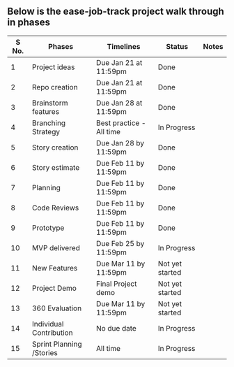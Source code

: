 ## Below is the ease-job-track project walk through in phases


| S No. |          Phases         |        Timelines         |      Status     |            Notes           |
|-------|-------------------------|--------------------------|-----------------|----------------------------|
|   1   | Project ideas           | Due Jan 21 at 11:59pm    |       Done      |                            |
|   2   | Repo creation           | Due Jan 21 at 11:59pm    |       Done      |                            |
|   3   | Brainstorm features     | Due Jan 28 at 11:59pm    |       Done      |                            | 
|   4   | Branching Strategy      | Best practice - All time |   In Progress   |                            |
|   5   | Story creation          | Due Jan 28 by 11:59pm    |       Done      |                            |   
|   6   | Story estimate          | Due Feb 11 by 11:59pm    |       Done      |                            |       
|   7   | Planning                | Due Feb 11 by 11:59pm    |       Done      |                            | 
|   8   | Code Reviews            | Due Feb 11 by 11:59pm    |       Done      |                            | 
|   9   | Prototype               | Due Feb 11 by 11:59pm    |       Done      |                            |          
|   10  | MVP delivered           | Due Feb 25 by 11:59pm    |   In Progress   |                            |                  
|   11  | New Features            | Due Mar 11 by 11:59pm    | Not yet started |                            | 
|   12  | Project Demo            | Final Project demo       | Not yet started |                            |      
|   13  | 360 Evaluation          | Due Mar 11 by 11:59pm    | Not yet started |                            |          
|   14  | Individual Contribution | No due date              |   In Progress   |                            | 
|   15  | Sprint Planning /Stories| All time                 |   In Progress   |                            |



